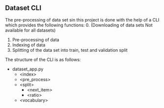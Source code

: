 ## Dataset CLI ##
The pre-processing of data set sin this project is done with the help of a CLI which provides the following
functions:
0. (Downloading of data sets Not available for all datasets)
1. Pre-processing of data 
2. Indexing of data 
3. Splitting of the data set into train, test and validation split


The structure of the CLI is as follows: 
* dataset_app.py
    * \<index\> 
    * \<pre_process\>
    * \<split\>   
        * \<next_item\>
        * \<ratio\>
    * \<vocabulary\>